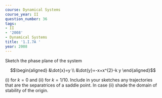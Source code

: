 ```yaml
---
course: Dynamical Systems
course_year: II
question_number: 36
tags:
- II
- '2008'
- Dynamical Systems
title: '1.I.7A '
year: 2008
---
```



Sketch the phase plane of the system

$$\begin{aligned}
&\dot{x}=y \\
&\dot{y}=-x+x^{2}-k y
\end{aligned}$$

(i) for $k=0$ and (ii) for $k=1 / 10$. Include in your sketches any trajectories that are the separatrices of a saddle point. In case (ii) shade the domain of stability of the origin.